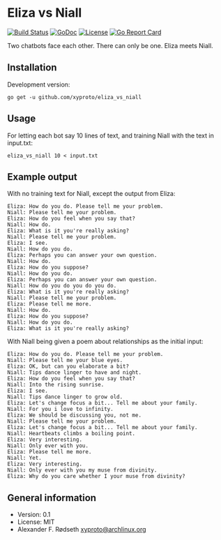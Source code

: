 # Eliza vs Niall

[![Build Status](https://travis-ci.org/xyproto/eliza_vs_niall.svg?branch=master)](https://travis-ci.org/xyproto/eliza_vs_niall) [![GoDoc](https://godoc.org/github.com/xyproto/eliza_vs_niall?status.svg)](http://godoc.org/github.com/xyproto/eliza_vs_niall) [![License](http://img.shields.io/badge/license-MIT-green.svg?style=flat)](https://raw.githubusercontent.com/xyproto/eliza_vs_niall/master/LICENSE) [![Go Report Card](https://goreportcard.com/badge/github.com/xyproto/eliza_vs_niall)](https://goreportcard.com/report/github.com/xyproto/eliza_vs_niall)

Two chatbots face each other. There can only be one. Eliza meets Niall.

## Installation

Development version:

    go get -u github.com/xyproto/eliza_vs_niall

## Usage

For letting each bot say 10 lines of text, and training Niall with the text in input.txt:

    eliza_vs_niall 10 < input.txt

## Example output

With no training text for Niall, except the output from Eliza:

```
Eliza: How do you do. Please tell me your problem.
Niall: Please tell me your problem.
Eliza: How do you feel when you say that?
Niall: How do.
Eliza: What is it you're really asking?
Niall: Please tell me your problem.
Eliza: I see.
Niall: How do you do.
Eliza: Perhaps you can answer your own question.
Niall: How do.
Eliza: How do you suppose?
Niall: How do you do.
Eliza: Perhaps you can answer your own question.
Niall: How do you do you do you do.
Eliza: What is it you're really asking?
Niall: Please tell me your problem.
Eliza: Please tell me more.
Niall: How do.
Eliza: How do you suppose?
Niall: How do you do.
Eliza: What is it you're really asking?
```

With Niall being given a poem about relationships as the initial input:

```
Eliza: How do you do. Please tell me your problem.
Niall: Please tell me your blue eyes.
Eliza: OK, but can you elaborate a bit?
Niall: Tips dance linger to have and night.
Eliza: How do you feel when you say that?
Niall: Into the rising sunrise.
Eliza: I see.
Niall: Tips dance linger to grow old.
Eliza: Let's change focus a bit... Tell me about your family.
Niall: For you i love to infinity.
Eliza: We should be discussing you, not me.
Niall: Please tell me your problem.
Eliza: Let's change focus a bit... Tell me about your family.
Niall: Heartbeats climbs a boiling point.
Eliza: Very interesting.
Niall: Only ever with you.
Eliza: Please tell me more.
Niall: Yet.
Eliza: Very interesting.
Niall: Only ever with you my muse from divinity.
Eliza: Why do you care whether I your muse from divinity?
```

## General information

* Version: 0.1
* License: MIT
* Alexander F. Rødseth <xyproto@archlinux.org>
